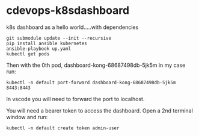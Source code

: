 # cdevops-k8sdashboard

k8s dashboard as a hello world.....with dependencies

```
git submodule update --init --recursive
pip install ansible kubernetes
ansible-playbook up.yaml
kubectl get pods
```
Then with the 0th pod, dashboard-kong-68687498db-5jk5m in my case run:

```
kubectl -n default port-forward dashboard-kong-68687498db-5jk5m 8443:8443
```
In vscode you will need to forward the port to localhost.

You will need a bearer token to access the dashboard. Open a 2nd terminal window and run:

```
kubectl -n default create token admin-user
```



